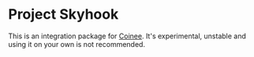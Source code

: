 # Project Skyhook

This is an integration package for [Coinee](http://coinee.net/). It's experimental, unstable and using it on your own is not recommended.
